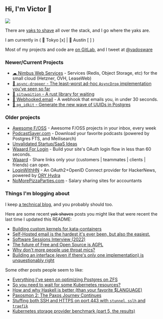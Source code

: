 ## Hi, I'm Victor  👋

<img src="https://flying-git.com/t3hmrman.svg" />

There are [yaks to shave](https://en.wiktionary.org/wiki/yak_shaving) all over the stack, and I go where the yaks are.

I am currently in ( 🗼 Tokyo [x] | 🤠 Austin [ ] )

Most of my projects and code are [on GitLab](https://gitlab.com/mrman), and I tweet at [@vadosware](https://twitter.com/vadosware)

### Newer/Current Projects

- [☁ Nimbus Web Services](https://nimbusws.com?ref=gh-profile) - Services (Redis, Object Storage, etc) for the small cloud (Hetzner, OVH, LeaseWeb)
- [🦀 `async-dropper` - The least-worst ad-hoc `AsyncDrop` implementation you've seen so far](https://github.com/t3hmrman/async-dropper)
- [🦀 `situwaition` - A rust library for waiting](https://github.com/t3hmrman/situwaition)
- [📨 Webhooked.email](https://webhooked.email?ref=gh-profile) - A webhook that emails you, in under 30 seconds.
- [🐘 `pg_idkit` - Generate the new wave of UUIDs in Postgres](https://github.com/t3hmrman/pg_idkit)

### Older projects

- [Awesome F/OSS](https://awesomefoss.com) - Awesome F/OSS projects in your inbox, every week
- [PodcastSaver.com](https://podcastsaver.com) - Download your favorite podcasts (powered by Postgres FTS, and Meilisearch)
- [Unvalidated Startup/SaaS Ideas](https://unvalidated-ideas.vadosware.io?ref=github)
- [Waaard For Login](https://waaard.com/for/login?ref=github) - Build your site's OAuth login flow in less than 60 seconds.
- [Waaard](https://waaard.com?ref=github) - Share links only your (customers | teammates | clients | friends) can open.
- [LoginWithHN](https://loginwithhn.com?ref=github) - An OAuth2+OpenID Connect provider for HackerNews, powered by [ORY Hydra](https://www.ory.sh/hydra/)
- [NoMorePizzaParties.com](https://nomorepizzaparties.com?ref=github) - Salary sharing sites for accountants

### Things I'm blogging about

I keep [a technical blog](https://vadosware.io), and you probably should too.

Here are some recent ~~yak shaves~~ posts you might like that were recent the last time I updated this README:
- [Building custom kernels for kata-containers](https://vadosware.io/post/building-custom-kernels-for-kata-containers/)
- [Self-Hosted email is the hardest it's ever been, but also the easiest.](https://vadosware.io/post/its-never-been-easier-or-harder-to-self-host-email/)
- [Software Sessions Interview (2022)](https://vadosware.io/post/software-sessions-interview-2022/)
- [The future of Free and Open Source is AGPL](https://vadosware.io/post/the-future-of-free-and-open-source-is-agpl/)
- [Why don't more people use throat mics?](https://vadosware.io/post/why-dont-more-people-use-throat-mics/)
- [Building an interface (even if there's only one implementation) is unquestionably right](https://vadosware.io/post/building-an-interface-with-one-implementation-is-unquestionably-right/)

Some other posts people seem to like:
- [Everything I've seen on optimizing Postgres on ZFS](https://vadosware.io/post/everything-ive-seen-on-optimizing-postgres-on-zfs-on-linux/)
- [So you need to wait for some Kubernetes resources?](https://vadosware.io/post/so-you-need-to-wait-for-some-kubernetes-resources/)
- [How and why Haskell is better (than your favorite $LANGUAGE)](https://vadosware.io/post/how-and-why-haskell-is-better/)
- [Paxosmon 2: The Paxos Journey Continues](https://vadosware.io/post/paxosmon-2-the-journey-continues/)
- [Stuffing both SSH and HTTPS on port 443 with `stunnel`, `sslh` and `traefik`](https://vadosware.io/post/stuffing-both-ssh-and-https-on-port-443-with-stunnel-ssh-and-traefik/)
- [Kubernetes storage provider benchmark (part 5, the results)](https://vadosware.io/post/k8s-storage-provider-benchmarks-round-2-part-5/)
